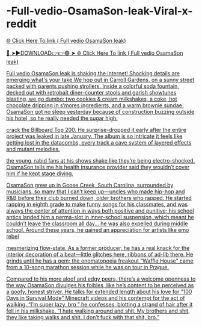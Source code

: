 # -Full-vedio-OsamaSon-leak-Viral-x-reddit

<a href="https://dragonflydoji.com/dfgsgtrs"> 🌐 Click Here To link ( Full vedio OsamaSon leak) 

🔴 ➤►DOWNLOAD👉👉🟢 ➤<a href="https://dragonflydoji.com/dfgsgtrs"> 🌐 Click Here To link ( Full vedio OsamaSon leak) 



Full vedio OsamaSon leak is shaking the internet! Shocking details are emerging what's your take We hop out in Carroll Gardens, on a sunny street packed with parents pushing strollers. Inside a colorful soda fountain, decked out with retrobait diner-counter stools and garish showtunes blasting, we go dumbo: two cookies & cream milkshakes, a coke, hot chocolate dripping in s’mores ingredients, and a warm brownie sundae. OsamaSon got no sleep yesterday because of construction buzzing outside his hotel, so he really needed the sugar high.

crack the Billboard Top 200. He surprise-dropped it early after the entire project was leaked in late January. The album is so intricate it feels like getting lost in the datacombs, every track a cave system of layered effects and mutant melodies.

the young, rabid fans at his shows shake like they’re being electro-shocked. OsamaSon tells me his health insurance provider said they wouldn’t cover him if he kept stage diving.

OsamaSon grew up in Goose Creek, South Carolina, surrounded by musicians, so many that I can’t keep up—uncles who made hip-hop and R&B before their club burned down, older brothers who rapped. He started rapping in eighth grade to make funny songs for his classmates, and was always the center of attention in ways both positive and punitive; his school antics landed him a perma-slot in inner-school suspension, which meant he couldn’t leave the classroom all day… he was also expelled during middle school. Around these years, he gained an appreciation for artists like emo rebel

mesmerizing flow-state. As a former producer, he has a real knack for the interior decoration of a beat—little glitches here, ribbons of ad-lib there. He grinds until he has a gem; the onomatopoeia freakout “Waffle House” came from a 10-song marathon session while he was on tour in Prague.

Compared to his more aloof and edgy peers, there’s a welcome openness to the way OsamaSon divulges his foibles, like he’s content to be perceived as a goofy, honest striver. He talks for extended length about his love for “100 Days in Survival Mode” Minecraft videos and his contempt for the act of walking. “I’m super lazy, bro,” he confesses, blotting a strand of hair after it fell in his milkshake. “I hate walking around and shit. My brothers and shit, they like taking walks and shit. I don’t fuck with that shit, bro.”
